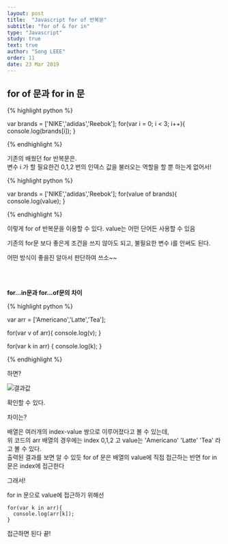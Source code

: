 ```yaml
---
layout: post
title:  "Javascript for of 반복문"
subtitle: "for of & for in"
type: "Javascript"
study: true
text: true
author: "Song LEEE"
order: 11
date: 23 Mar 2019
---
```


## for of 문과 for in 문

{% highlight python %}

var brands = ['NIKE','adidas','Reebok'];
for(var i = 0; i < 3; i++){
  console.log(brands[i]);
}

{% endhighlight %}

<p>기존의 배웠던 for 반복문은.<br> 변수 i 가 할 필요한건 0,1,2 번의 인덱스 값을 불러오는 역할을 할 뿐 하는게 없어서!</p>

{% highlight python %}

var brands = ['NIKE','adidas','Reebok'];
for(value of brands){
  console.log(value);
}

{% endhighlight %}

<p>이렇게 for of 반복문을 이용할 수 있다. value는 어떤 단어든 사용할 수 있음</p>
<p>기존의 for문 보다 좋은게 조건을 쓰지 않아도 되고, 불필요한 변수 i를 안써도 된다.</p>
<p>어떤 방식이 좋을진 알아서 판단하여 쓰소~~</p>

<br>
<br>

<strong>for...in문과 for...of문의 차이</strong>

{% highlight python %}

var arr = ['Americano','Latte','Tea'];

for(var v of arr){
  console.log(v);
}

for(var k in arr) {
  console.log(k);
}

{% endhighlight %}

<p>하면?</p>

![결과값](https://user-images.githubusercontent.com/43769441/59664452-0b55ea00-91ec-11e9-9097-12cd64543faa.png)

<p>확인할 수 있다.</p>

<p>차이는?</p>

<p>배열은 여러개의 index-value 쌍으로 이루어졌다고 볼 수 있는데,<br> 위 코드의 arr 배열의
경우에는 index 0,1,2 고 value는 'Americano' 'Latte' 'Tea' 라고 볼 수 있다.<br>
출력된 결과를 보면 알 수 있듯 for of 문은 배열의 value에 직접 접근하는 반면 for in 문은 index에 접근한다
</p>

<p>그래서!</p>
<p class="txt_point">for in 문으로 value에 접근하기 위해선</p>

```
for(var k in arr){
  console.log(arr[k]);
}
```

<p>접근하면 된다 끝!</p>


